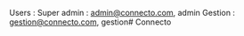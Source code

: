 Users : 
    Super admin : admin@connecto.com, admin
    Gestion : gestion@connecto.com, gestion# Connecto
